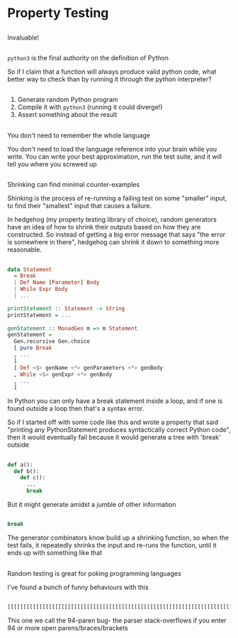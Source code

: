 # Property Testing

##

Invaluable!

##

`python3` is the final authority on the definition of Python

<div class="notes">
So if I claim that a function will always produce valid python code, what better way to
check than by running it through the python interpreter?
</div>

##

1. Generate random Python program
2. Compile it with `python3` (running it could diverge!)
3. Assert something about the result

##

You don't need to remember the whole language

<div class="notes">
You don't need to load the language reference into your brain while you write. You can write
your best approximation, run the test suite, and it will tell you where you screwed up
</div>

##

Shrinking can find minimal counter-examples

<div class="notes">
Shinking is the process of re-running a failing test on some "smaller" input, to find their
"smallest" input that causes a failure.

In hedgehog (my property testing library of choice), random generators have an idea of how to
shrink their outputs based on how they are constructed. So instead of getting a big error
message that says "the error is somewhere in there", hedgehog can shrink it down to something
more reasonable.
</div>

##

```haskell
data Statement
  = Break
  | Def Name [Parameter] Body
  | While Expr Body
  | ...

printStatement :: Statement -> String
printStatement = ...
  
genStatement :: MonadGen m => m Statement
genStatement =
  Gen.recursive Gen.choice
  [ pure Break
  , ...
  ]
  [ Def <$> genName <*> genParameters <*> genBody
  , While <$> genExpr <*> genBody
  , ...
  ]
```

<div class="notes">
In Python you can only have a break statement inside a loop, and if one is found outside a
loop then that's a syntax error.

So if I started off with some code like this and wrote a property that said "printing any
PythonStatement produces syntactically correct Python code", then it would eventually fail
because it would generate a tree with 'break' outside
</div>

##

```python
def a():
  def b():
    def c():
      ...
      break
```

<div class="notes">
But it might generate amidst a jumble of other information
</div>

##

```python
break
```

<div class="notes">
The generator combinators know build up a shrinking function, so when the test fails, it
repeatedly shrinks the input and re-runs the function, until it ends up with something
like that
</div>

##

Random testing is great for poking programming languages

<div class="notes">
I've found a bunch of funny behaviours with this
</div>

##

```python
[[[[[[[[[[[[[[[[[[[[[[[[[[[[[[[[[[[[[[[[[[[[[[[[[[[[[[[[[[[[[[[[[[[[[[[[[[[[[[[[[[[[[[[[[[[[[[
```

<div class="notes">
This one we call the 94-paren bug- the parser stack-overflows if you enter 94 or more open parens/braces/brackets
</div>
